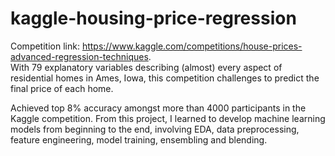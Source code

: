 # kaggle-housing-price-regression
Competition link: https://www.kaggle.com/competitions/house-prices-advanced-regression-techniques. <br>
With 79 explanatory variables describing (almost) every aspect of residential homes in Ames, Iowa, this competition challenges to predict the final price of each home.
<br>

Achieved top 8% accuracy amongst more than 4000 participants in the Kaggle competition. From this project, I learned to develop machine learning models from beginning to the end, involving EDA, data preprocessing, feature engineering, model training, ensembling and blending. 

